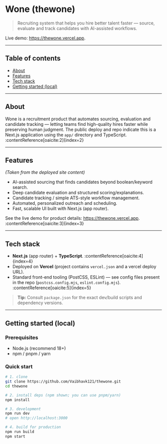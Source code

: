 # Wone (thewone)

> Recruiting system that helps you hire better talent faster — source, evaluate and track candidates with AI-assisted workflows.

Live demo: https://thewone.vercel.app. 

---

## Table of contents

- [About](#about)
- [Features](#features)
- [Tech stack](#tech-stack)
- [Getting started (local)](#getting-started-local)


---

## About

Wone is a recruitment product that automates sourcing, evaluation and candidate tracking — letting teams find high-quality hires faster while preserving human judgment. The public deploy and repo indicate this is a Next.js application using the `app/` directory and TypeScript. :contentReference[oaicite:2]{index=2}

---

## Features

*(Taken from the deployed site content)*

- AI-assisted sourcing that finds candidates beyond boolean/keyword search.  
- Deep candidate evaluation and structured scoring/explanations.  
- Candidate tracking / simple ATS-style workflow management.  
- Automated, personalized outreach and scheduling.  
- Fast, scalable UI built with Next.js (app router).

See the live demo for product details: https://thewone.vercel.app. :contentReference[oaicite:3]{index=3}

---

## Tech stack

- **Next.js** (app router) + **TypeScript**. :contentReference[oaicite:4]{index=4}  
- Deployed on **Vercel** (project contains `vercel.json` and a vercel deploy URL).  
- Standard front-end tooling (PostCSS, ESLint) — see config files present in the repo (`postcss.config.mjs`, `eslint.config.mjs`). :contentReference[oaicite:5]{index=5}

> **Tip:** Consult `package.json` for the exact dev/build scripts and dependency versions.

---

## Getting started (local)

### Prerequisites

- Node.js (recommend 18+)
- npm / pnpm / yarn

### Quick start

```bash
# 1. clone
git clone https://github.com/Vaibhavk121/thewone.git
cd thewone

# 2. install deps (npm shown; you can use pnpm/yarn)
npm install

# 3. development
npm run dev
# open http://localhost:3000

# 4. build for production
npm run build
npm start
